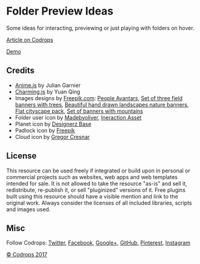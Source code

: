 # Folder Preview Ideas
Some ideas for interacting, previewing or just playing with folders on hover.

[Article on Codrops](https://tympanus.net/codrops/?p=31094)

[Demo](https://tympanus.net/Development/FolderPreviewIdeas/)

## Credits

- [Anime.js](http://anime-js.com/) by Julian Garnier
- [Charming.js](https://github.com/yuanqing/charming) by Yuan Qing
- Images designs by [Freepik.com](http://freepik.com): [People Avantars](http://www.flaticon.com/packs/people-avatar-set), [Set of three field banners with trees](http://www.freepik.com/free-vector/set-of-three-field-banners-with-trees_1051860.htm), [Beautiful hand drawn landscapes nature banners](http://www.freepik.com/free-vector/beautiful-hand-drawn-landscapes-nature-banners_844536.htm), [Flat cityscape pack](http://www.freepik.com/free-vector/flat-cityscape-pack_829214.htm), [Set of banners with mountains](http://www.freepik.com/free-vector/set-of-banners-with-mountains_1063372.htm)
- Folder user icon by [Madebyoliver](http://www.flaticon.com/authors/madebyoliver), [Ineraction Asset](http://www.flaticon.com/packs/interaction-assets-2)
- Planet icon by [Designerz Base](http://www.flaticon.com/free-icon/planet-land_15681) 
- Padlock icon by [Freepik](http://www.flaticon.com/free-icon/locked-padlock_64104)
- Cloud icon by [Gregor Cresnar](http://www.flaticon.com/free-icon/upload_126477)

## License
This resource can be used freely if integrated or build upon in personal or commercial projects such as websites, web apps and web templates intended for sale. It is not allowed to take the resource "as-is" and sell it, redistribute, re-publish it, or sell "pluginized" versions of it. Free plugins built using this resource should have a visible mention and link to the original work. Always consider the licenses of all included libraries, scripts and images used.

## Misc

Follow Codrops: [Twitter](http://www.twitter.com/codrops), [Facebook](http://www.facebook.com/codrops), [Google+](https://plus.google.com/101095823814290637419), [GitHub](https://github.com/codrops), [Pinterest](http://www.pinterest.com/codrops/), [Instagram](https://www.instagram.com/codropsss/)

[© Codrops 2017](http://www.codrops.com)





